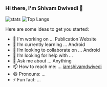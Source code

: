 ### Hi there, I'm Shivam Dwivedi 👋
![stats](https://github-readme-stats.vercel.app/api?username=imshivamdwivedi)
![Top Langs](https://github-readme-stats.vercel.app/api/top-langs/?username=imshivamdwivedi&layout=compact)

Here are some ideas to get you started:

- 🔭 I'm working on ... Publication Website
- 🌱 I’m currently learning ... Android
- 👯 I’m looking to collaborate on ... Android
- 🤔 I’m looking for help with ... 
- 💬 Ask me about ... Anything
- 📫 How to reach me: ... [iamshivamdwivedi](https://www.instagram.com/iamshivamdwivedi/)
- 😄 Pronouns: ... 
- ⚡ Fun fact: ...

